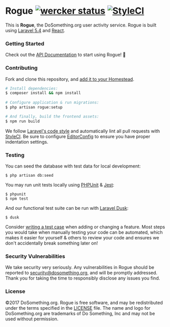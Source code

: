 # Rogue [![wercker status](https://app.wercker.com/status/518aafc1808a35e38f658c849f93630a/s/master "wercker status")](https://app.wercker.com/project/byKey/518aafc1808a35e38f658c849f93630a) [![StyleCI](https://styleci.io/repos/64166359/shield?style=flat-rounded)](https://styleci.io/repos/64166359)

This is __Rogue__, the DoSomething.org user activity service. Rogue is built using [Laravel 5.4](https://laravel.com/docs/5.4) and [React](http://reactjs.com).

### Getting Started

Check out the [API Documentation](https://github.com/DoSomething/rogue/blob/master/documentation/README.md) to start using
Rogue! :camera_flash:

### Contributing

Fork and clone this repository, and [add it to your Homestead](https://github.com/DoSomething/communal-docs/blob/master/Homestead/readme.md).

```sh
# Install dependencies:
$ composer install && npm install
    
# Configure application & run migrations:
$ php artisan rogue:setup

# And finally, build the frontend assets:
$ npm run build
```

We follow [Laravel's code style](http://laravel.com/docs/5.5/contributions#coding-style) and automatically
lint all pull requests with [StyleCI](https://styleci.io/repos/64166359). Be sure to configure
[EditorConfig](http://editorconfig.org) to ensure you have proper indentation settings.

### Testing

You can seed the database with test data for local development:

    $ php artisan db:seed

You may run unit tests locally using [PHPUnit](https://laravel.com/docs/5.5/http-tests) & [Jest](https://facebook.github.io/jest/):

    $ phpunit
    $ npm test
    
And our functional test suite can be run with [Laravel Dusk](https://laravel.com/docs/5.5/dusk):

    $ dusk
    
Consider [writing a test case](http://laravel.com/docs/5.5/testing) when adding or changing a feature.
Most steps you would take when manually testing your code can be automated, which makes it easier for
yourself & others to review your code and ensures we don't accidentally break something later on!

### Security Vulnerabilities
We take security very seriously. Any vulnerabilities in Rogue should be reported to [security@dosomething.org](mailto:security@dosomething.org),
and will be promptly addressed. Thank you for taking the time to responsibly disclose any issues you find.

### License
&copy;2017 DoSomething.org. Rogue is free software, and may be redistributed under the terms specified
in the [LICENSE](https://github.com/DoSomething/rogue/blob/master/LICENSE) file. The name and logo for
DoSomething.org are trademarks of Do Something, Inc and may not be used without permission.

